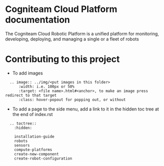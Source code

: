Cogniteam Cloud Platform documentation  
=======================================

The Cogniteam Cloud Robotic Platform is a unified platform for monitoring, developing, deploying,
and managing a single or a fleet of robots

Contributing to this project
=======================================

- To add images 

```
  .. image:: ../img/<put images in this folder> 
      :width: i.e. 100px or 50%
      :target: <file name>.html#<anchor>, to make an image press redirect to that target
      :class: hover-popout for popping out, or without 
```

- To add a page to the side menu, add a link to it in the hidden toc tree at the end of index.rst
```
  .. toctree::
    :hidden:

    installation-guide
    robots
    sensors
    compute-platforms   
    create-new-component
    create-robot-configuration

```
